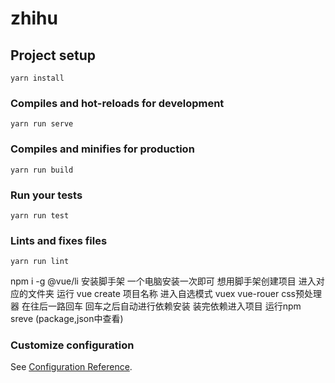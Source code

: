 # zhihu

## Project setup
```
yarn install
```

### Compiles and hot-reloads for development
```
yarn run serve
```

### Compiles and minifies for production
```
yarn run build
```

### Run your tests
```
yarn run test
```

### Lints and fixes files
```
yarn run lint
```

npm i -g @vue/li 安装脚手架 一个电脑安装一次即可
想用脚手架创建项目  进入对应的文件夹 运行 vue create 项目名称
                                进入自选模式 vuex vue-rouer css预处理器 
                                在往后一路回车 回车之后自动进行依赖安装
                                装完依赖进入项目 运行npm sreve (package,json中查看)
### Customize configuration
See [Configuration Reference](https://cli.vuejs.org/config/).
